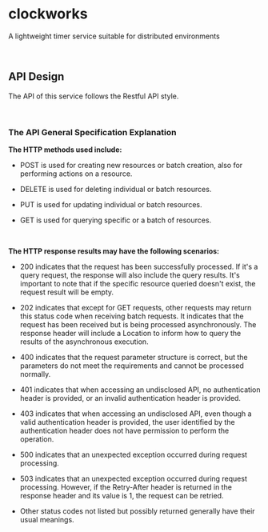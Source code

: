 # clockworks

A lightweight timer service suitable for distributed environments

<br>

## API Design

The API of this service follows the Restful API style.

<br>

### The API General Specification Explanation

**The HTTP methods used include:**

- POST is used for creating new resources or batch creation, also for performing actions on a resource.

- DELETE is used for deleting individual or batch resources.

- PUT is used for updating individual or batch resources.

- GET is used for querying specific or a batch of resources.

<br>

**The HTTP response results may have the following scenarios:**
- 200 indicates that the request has been successfully processed. If it's a query request, the response will also include the query results. It's important to note that if the specific resource queried doesn't exist, the request result will be empty.

- 202 indicates that except for GET requests, other requests may return this status code when receiving batch requests. It indicates that the request has been received but is being processed asynchronously. The response header will include a Location to inform how to query the results of the asynchronous execution.

- 400 indicates that the request parameter structure is correct, but the parameters do not meet the requirements and cannot be processed normally.

- 401 indicates that when accessing an undisclosed API, no authentication header is provided, or an invalid authentication header is provided.

- 403 indicates that when accessing an undisclosed API, even though a valid authentication header is provided, the user identified by the authentication header does not have permission to perform the operation.

- 500 indicates that an unexpected exception occurred during request processing.

- 503 indicates that an unexpected exception occurred during request processing. However, if the Retry-After header is returned in the response header and its value is 1, the request can be retried. 

- Other status codes not listed but possibly returned generally have their usual meanings.
